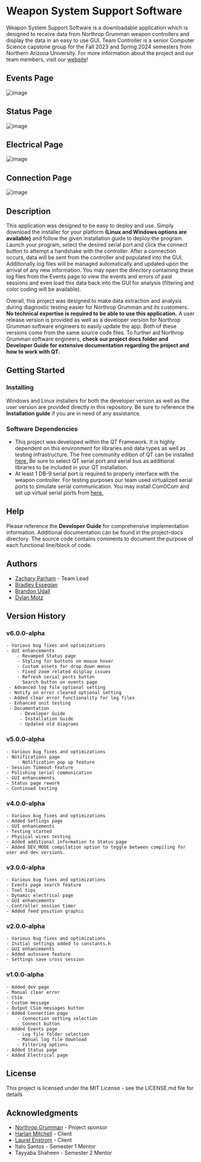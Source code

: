 


# Weapon System Support Software

Weapon System Support Software is a downloadable application which is designed to receive data from Northrop Grumman weapon controllers and display the data in an easy to use GUI. Team Controller is a senior Computer Science capstone group for the Fall 2023 and Spring 2024 semesters from Northern Arizona University. For more information about the project and our team members, visit our [website](https://ceias.nau.edu/capstone/projects/CS/2024/TeamController_F23/)!

## Events Page
![image](https://github.com/Team-Controller-NAU/Controller/assets/72166103/b89351d7-2b71-4447-8d85-08331b7aceca)

## Status Page
![image](https://github.com/Team-Controller-NAU/Controller/assets/72166103/33d61992-9ff9-455e-8071-388d31647608)

## Electrical Page
![image](https://github.com/Team-Controller-NAU/Controller/assets/72166103/9d619d58-0cf4-4296-9ba8-d67377f51bdb)

## Connection Page
![image](https://github.com/Team-Controller-NAU/Controller/assets/72166103/82ccaef9-62d2-47c6-98c5-b44ea7e5e690)


## Description

This application was designed to be easy to deploy and use. Simply download the installer for your platform **(Linux and Windows options are available)** and follow the given installation guide to deploy the program. Launch your program, select the desired serial port and click the connect button to attempt a handshake with the controller. After a connection occurs, data will be sent from the controller and populated into the GUI. Additionally log files will be managed automatically and updated upon the arrival of any new information. You may open the directory containing these log files from the Events page to view the events and errors of past sessions and even load this data back into the GUI for analysis (filtering and color coding will be available).

Overall, this project was designed to make data extraction and analysis during diagnostic testing easier for Northrop Grumman and its customers. **No technical expertise is required to be able to use this application.** A user release version is provided as well as a developer version for Northrop Grumman software engineers to easily update the app. Both of these versions come from the same source code files. To further aid Northrop Grumman software engineers, **check our project docs folder and Developer Guide for extensive documentation regarding the project and how to work with QT.**

## Getting Started

### Installing

Windows and Linux installers for both the developer version as well as the user version are provided directly in this repository. Be sure to reference the **Installation guide** if you are in need of any assistance. 

### Software Dependencies

* This project was developed within the QT Framework. It is highly dependent on this environment for libraries and data types as well as testing infrastructure. The free community edition of QT can be installed [here.](https://www.qt.io/download-qt-installer "https://www.qt.io/download-qt-installer") Be sure to select QT serial port and serial bus as additional libraries to be included in your QT installation.
* At least 1 DB-9 serial port is required to properly interface with the weapon controller. For testing purposes our team used virtualized serial ports to simulate serial communication. You may install Com0Com and set up virtual serial ports from [here.](https://sourceforge.net/projects/com0com/files/com0com/2.2.2.0/com0com-2.2.2.0-x64-fre-signed.zip/download)

## Help

Please reference the **Developer Guide** for comprehensive implementation information. Additional documentation can be found in the project-docs directory. The source code contains comments to document the purpose of each functional line/block of code.

## Authors

* [Zachary Parham](https://github.com/zjp292) - Team Lead
* [Bradley Essegian](https://github.com/bradd07)
* [Brandon Udall](https://github.com/bcu8) 
* [Dylan Motz](https://github.com/Dylan-Motz)

## Version History

### v6.0.0-alpha
	- Various bug fixes and optimizations
 	- GUI enhancements
	 	- Revamped Status page
	 	- Styling for buttons on mouse hover
	 	- Custom assets for drop down menus
	 	- Fixed zoom related display issues
	 	- Refresh serial ports button
	 	- Search button on events page
	 - Advanced log file optional setting
	 - Notify on error cleared optional setting
	 - Added clear error functionality for log files
	 - Enhanced unit testing
	 - Documentation
		 - Developer Guide
		 - Installation Guide
		 - Updated old diagrams
### v5.0.0-alpha
	- Various bug fixes and optimizations
	- Notifications page
	    - Notification pop up feature
	- Session Timeout feature
	- Polishing serial communication
	- GUI enhancements
	- Status page rework
	- Continued testing
### v4.0.0-alpha
	- Various bug fixes and optimizations
	- Added Settings page
	- GUI enhancements
	- Testing started
	- Physical wires testing
	- Added additional information to Status page
	- Added DEV_MODE compilation option to toggle between compiling for user and dev versions.
### v3.0.0-alpha
    - Various bug fixes and optimizations
    - Events page search feature
    - Tool tips
    - Dynamic electrical page
    - GUI enhancements
    - Controller session timer
    - Added feed position graphic
### v2.0.0-alpha
    - Various bug fixes and optimizations
    - Initial settings added to constants.h
    - GUI enhancements
    - Added autosave feature
    - Settings save cross session
### v1.0.0-alpha
	- Added dev page
    - Manual clear error
    - CSim
    - Custom message
    - Output CSim messages button
	- Added Connection page
        - Connection setting selection
        - Connect button
	- Added Events page
        - Log file folder selection
        - Manual log file download
        - Filtering options
	- Added Status page
	- Added Electrical page

## License

This project is licensed under the MIT License - see the LICENSE.md file for details

## Acknowledgments

* [Northrop Grumman](https://www.northropgrumman.com/) - Project sponsor
* [Harlan Mitchell](https://www.linkedin.com/in/harlan-mitchell/) - Client
* [Laurel Enstrom](https://www.linkedin.com/in/laurel-enstrom-6a7ab4107/) - Client
* Italo Santos - Semester 1 Mentor
* Tayyaba Shaheen - Semester 2 Mentor
